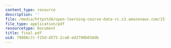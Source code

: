 ```yaml
---
content_type: resource
description: ''
file: /media/https%3A/open-learning-course-data-rc.s3.amazonaws.com/15-063-communicating-with-data-summer-2003/79806c7cf25dd5752ca8ed2798b03ddb_final.pdf
file_type: application/pdf
resourcetype: Document
title: final.pdf
uid: 79806c7c-f25d-d575-2ca8-ed2798b03ddb
---
```

